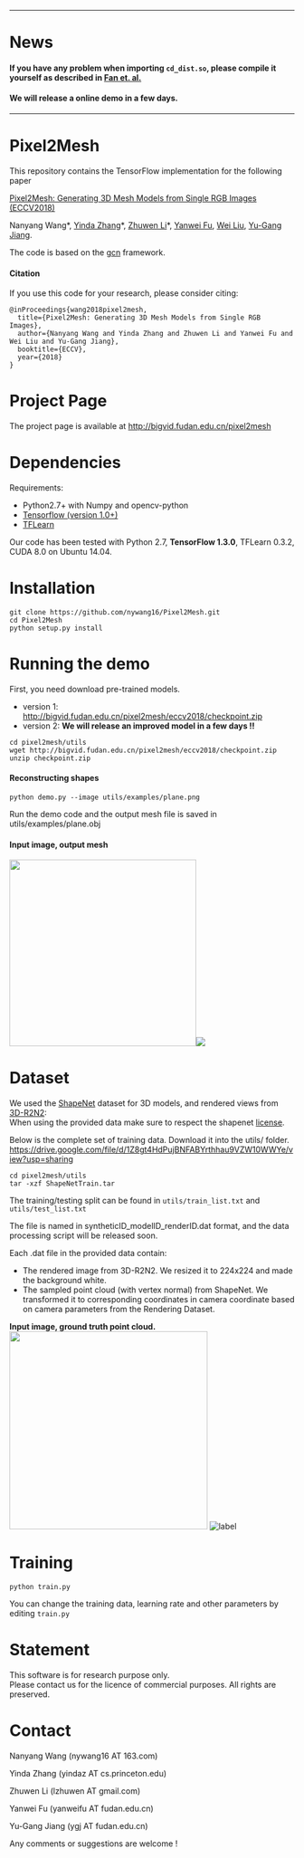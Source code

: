 * * *
# News
#### If you have any problem when importing `cd_dist.so`, please compile it yourself as described in [Fan et. al.](https://github.com/fanhqme/PointSetGeneration)

#### We will release a online demo in a few days.
* * *

# Pixel2Mesh
This repository contains the TensorFlow implementation for the following paper</br>

[Pixel2Mesh: Generating 3D Mesh Models from Single RGB Images (ECCV2018)](https://arxiv.org/abs/1804.01654)</br>

Nanyang Wang*, [Yinda Zhang](http://robots.princeton.edu/people/yindaz/)\*, [Zhuwen Li](http://www.lizhuwen.com/)\*, [Yanwei Fu](http://yanweifu.github.io/), [Wei Liu](http://www.ee.columbia.edu/~wliu/), [Yu-Gang Jiang](http://www.yugangjiang.info/).

The code is based on the [gcn](https://github.com/tkipf/gcn) framework.

#### Citation
If you use this code for your research, please consider citing:

    @inProceedings{wang2018pixel2mesh,
      title={Pixel2Mesh: Generating 3D Mesh Models from Single RGB Images},
      author={Nanyang Wang and Yinda Zhang and Zhuwen Li and Yanwei Fu and Wei Liu and Yu-Gang Jiang},
      booktitle={ECCV},
      year={2018}
    }

# Project Page
The project page is available at http://bigvid.fudan.edu.cn/pixel2mesh

# Dependencies
Requirements:
* Python2.7+ with Numpy and opencv-python
* [Tensorflow (version 1.0+)](https://www.tensorflow.org/install/)
* [TFLearn](http://tflearn.org/installation/)

Our code has been tested with Python 2.7, **TensorFlow 1.3.0**, TFLearn 0.3.2, CUDA 8.0 on Ubuntu 14.04.

# Installation
    git clone https://github.com/nywang16/Pixel2Mesh.git
    cd Pixel2Mesh
    python setup.py install    

# Running the demo
First, you need download pre-trained models.
* version 1: http://bigvid.fudan.edu.cn/pixel2mesh/eccv2018/checkpoint.zip
* version 2: **We will release an improved model in a few days !!**
```
cd pixel2mesh/utils
wget http://bigvid.fudan.edu.cn/pixel2mesh/eccv2018/checkpoint.zip
unzip checkpoint.zip
```

#### Reconstructing shapes
    python demo.py --image utils/examples/plane.png
Run the demo code and the output mesh file is saved in utils/examples/plane.obj 

#### Input image, output mesh
<img src="./pictures/plane.png" width = "330px" /><img src="./pictures/plane.gif" />

# Dataset

We used the [ShapeNet](https://www.shapenet.org) dataset for 3D models, and rendered views from [3D-R2N2](https://github.com/chrischoy/3D-R2N2):</br>
When using the provided data make sure to respect the shapenet [license](https://shapenet.org/terms).

Below is the complete set of training data. Download it into the utils/ folder.
https://drive.google.com/file/d/1Z8gt4HdPujBNFABYrthhau9VZW10WWYe/view?usp=sharing </br>

    cd pixel2mesh/utils
    tar -xzf ShapeNetTrain.tar


The training/testing split can be found in `utils/train_list.txt` and `utils/test_list.txt` </br>
    
The file is named in syntheticID_modelID_renderID.dat format, and the data processing script will be released soon.

Each .dat file in the provided data contain: </br>
* The rendered image from 3D-R2N2. We resized it to 224x224 and made the background white.
* The sampled point cloud (with vertex normal) from ShapeNet. We transformed it to corresponding coordinates in camera coordinate based on camera parameters from the Rendering Dataset.

**Input image, ground truth point cloud.**</br>
<img src="./pictures/car_example.png" width = "350px" />
![label](./pictures/car_example.gif)

# Training
    python train.py
You can change the training data, learning rate and other parameters by editing `train.py`

# Statement
This software is for research purpose only. </br>
Please contact us for the licence of commercial purposes. All rights are preserved.

# Contact
Nanyang Wang (nywang16 AT 163.com)

Yinda Zhang (yindaz AT cs.princeton.edu)

Zhuwen Li (lzhuwen AT gmail.com)

Yanwei Fu (yanweifu AT fudan.edu.cn)

Yu-Gang Jiang (ygj AT fudan.edu.cn)

Any comments or suggestions are welcome !
